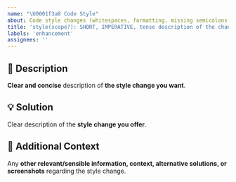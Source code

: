 ```yaml
---
name: "\U0001f3a8 Code Style"
about: Code style changes (whitespaces, formatting, missing semicolons, etc) that don't affect the meaning of the code.
title: 'style(scope?): SHORT, IMPERATIVE, tense description of the change'
labels: 'enhancement'
assignees: ''
---
```

<!-- **********************************************************************************************
Hey! 🍻

Please search open and closed style change requests before submitting a new style change request.
Existing style change requests may present your particular change or similar enough
to contribute to that, thus simplify and make the style change request more clear.
*********************************************************************************************** -->

🚀 Description
---------------------------------------------------------------------------------------------------

**Clear and concise** description of **the style change you want**.

💡 Solution
---------------------------------------------------------------------------------------------------

Clear description of the **style change you offer**.

💬 Additional Context
---------------------------------------------------------------------------------------------------

Any **other relevant/sensible information, context, alternative solutions, or screenshots** regarding the style change.
